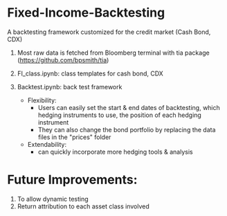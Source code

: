 # Fixed-Income-Backtesting
A backtesting framework customized for the credit market (Cash Bond, CDX)

1. Most raw data is fetched from Bloomberg terminal with tia package 
  (https://github.com/bpsmith/tia)

2. FI_class.ipynb: class templates for cash bond, CDX

3. Backtest.ipynb: back test framework  
   - Flexibility: 
     - Users can easily set the start & end dates of backtesting, which hedging instruments to use, the position of each hedging instrument  
     - They can also change the bond portfolio by replacing the data files in the "prices" folder                   
   - Extendability: 
     - can quickly incorporate more hedging tools & analysis
  
  
# Future Improvements: 
1. To allow dynamic testing  
2. Return attribution to each asset class involved




